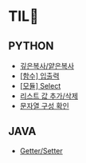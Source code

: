 # TIL🌱

## PYTHON
+ [깊은복사/얕은복사](https://github.com/leeyeon-u/TIL/blob/main/20230207/%EA%B9%8A%EC%9D%80%EB%B3%B5%EC%82%AC-%EC%96%95%EC%9D%80%EB%B3%B5%EC%82%AC.md)
+ [[함수] 입출력](https://github.com/leeyeon-u/TIL/blob/main/20230207/%EC%82%AC%EC%9A%A9%EC%9E%90%20%EC%9E%85%EC%B6%9C%EB%A0%A5.md)
+ [[모듈] Select](https://github.com/leeyeon-u/TIL/blob/main/20230213/Select.md)
+ [리스트 값 추가/삭제](https://github.com/leeyeon-u/TIL/blob/main/20230214/%EB%A6%AC%EC%8A%A4%ED%8A%B8%EA%B0%92%EC%B6%94%EA%B0%80-%EC%82%AD%EC%A0%9C.md)
+ [문자열 구성 확인](https://github.com/leeyeon-u/TIL/blob/main/20230214/%EB%AC%B8%EC%9E%90%EC%97%B4%EA%B5%AC%EC%84%B1%ED%99%95%EC%9D%B8.md)
## JAVA
+ [Getter/Setter](https://github.com/leeyeon-u/TIL/blob/main/20230213/Getter-Setter.md)
